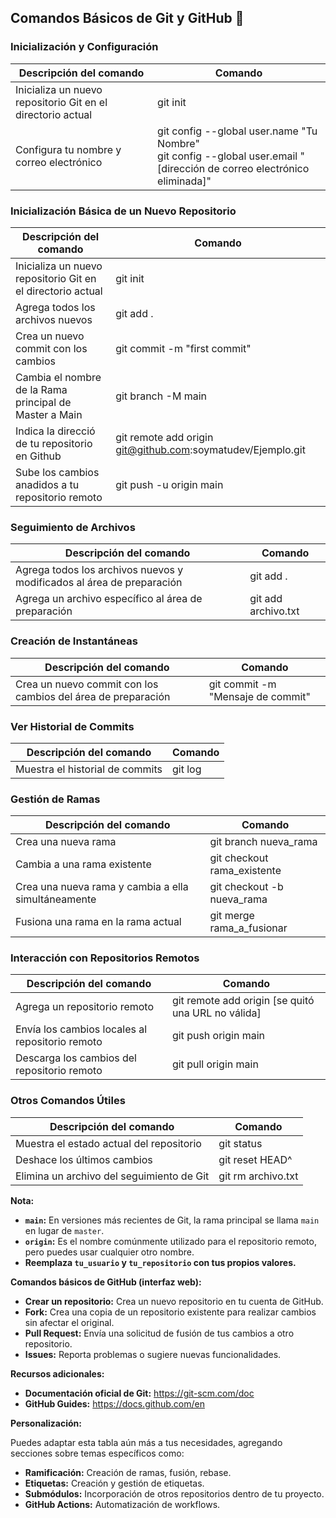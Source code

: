 ## Comandos Básicos de Git y GitHub 🚀

### Inicialización y Configuración
| Descripción del comando | Comando |
|---|---|
| Inicializa un nuevo repositorio Git en el directorio actual | git init |
| Configura tu nombre y correo electrónico | git config --global user.name "Tu Nombre" <br> git config --global user.email "[dirección de correo electrónico eliminada]" |

### Inicialización Básica de un Nuevo Repositorio
| Descripción del comando | Comando |
|---|---|
| Inicializa un nuevo repositorio Git en el directorio actual | git init |
| Agrega todos los archivos nuevos | git add . |
| Crea un nuevo commit con los cambios | git commit -m "first commit" |
| Cambia el nombre de la Rama principal de Master a Main | git branch -M main |
| Indica la direcció de tu repositorio en Github | git remote add origin git@github.com:soymatudev/Ejemplo.git |
| Sube los cambios anadidos a tu repositorio remoto | git push -u origin main |

### Seguimiento de Archivos
| Descripción del comando | Comando |
|---|---|
| Agrega todos los archivos nuevos y modificados al área de preparación | git add . |
| Agrega un archivo específico al área de preparación | git add archivo.txt |

### Creación de Instantáneas
| Descripción del comando | Comando |
|---|---|
| Crea un nuevo commit con los cambios del área de preparación | git commit -m "Mensaje de commit" |

### Ver Historial de Commits
| Descripción del comando | Comando |
|---|---|
| Muestra el historial de commits | git log |

### Gestión de Ramas
| Descripción del comando | Comando |
|---|---|
| Crea una nueva rama | git branch nueva_rama |
| Cambia a una rama existente | git checkout rama_existente |
| Crea una nueva rama y cambia a ella simultáneamente | git checkout -b nueva_rama |
| Fusiona una rama en la rama actual | git merge rama_a_fusionar |

### Interacción con Repositorios Remotos
| Descripción del comando | Comando |
|---|---|
| Agrega un repositorio remoto | git remote add origin [se quitó una URL no válida] |
| Envía los cambios locales al repositorio remoto | git push origin main |
| Descarga los cambios del repositorio remoto | git pull origin main |

### Otros Comandos Útiles
| Descripción del comando | Comando |
|---|---|
| Muestra el estado actual del repositorio | git status |
| Deshace los últimos cambios | git reset HEAD^ |
| Elimina un archivo del seguimiento de Git | git rm archivo.txt |

**Nota:**

* **`main`:** En versiones más recientes de Git, la rama principal se llama `main` en lugar de `master`.
* **`origin`:** Es el nombre comúnmente utilizado para el repositorio remoto, pero puedes usar cualquier otro nombre.
* **Reemplaza `tu_usuario` y `tu_repositorio` con tus propios valores.**

**Comandos básicos de GitHub (interfaz web):**

* **Crear un repositorio:** Crea un nuevo repositorio en tu cuenta de GitHub.
* **Fork:** Crea una copia de un repositorio existente para realizar cambios sin afectar el original.
* **Pull Request:** Envía una solicitud de fusión de tus cambios a otro repositorio.
* **Issues:** Reporta problemas o sugiere nuevas funcionalidades.

**Recursos adicionales:**

* **Documentación oficial de Git:** https://git-scm.com/doc
* **GitHub Guides:** https://docs.github.com/en

**Personalización:**

Puedes adaptar esta tabla aún más a tus necesidades, agregando secciones sobre temas específicos como:

* **Ramificación:** Creación de ramas, fusión, rebase.
* **Etiquetas:** Creación y gestión de etiquetas.
* **Submódulos:** Incorporación de otros repositorios dentro de tu proyecto.
* **GitHub Actions:** Automatización de workflows.
